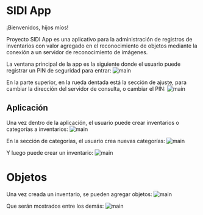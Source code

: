 # SIDI App

¡Bienvenidos, hijos míos!

Proyecto SIDI App es una aplicativo para la administración de registros de inventarios con valor agregado en el reconocimiento de objetos mediante la conexión a un servidor de reconocimiento de imágenes.

La ventana principal de la app es la siguiente donde el usuario puede registrar un PIN de seguridad para entrar:
![main](img/1.png)

En la parte superior, en la rueda dentada está la sección de ajuste, para cambiar la dirección del servidor de consulta, o cambiar el PIN:
![main](img/2.png)

## Aplicación

Una vez dentro de la aplicación, el usuario puede crear inventarios o categorías a inventarios:
![main](img/3.png)

En la sección de categorías, el usuario crea nuevas categorías:
![main](img/4.png)

Y luego puede crear un inventario:
![main](img/5.png)

# Objetos

Una vez creada un inventario, se pueden agregar objetos:
![main](img/6.png)

Que serán mostrados entre los demás:
![main](img/7.png)